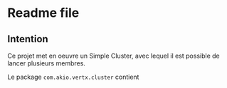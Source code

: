 # Readme file
## Intention
Ce projet met en oeuvre un Simple Cluster, avec lequel il est possible de lancer plusieurs membres.

Le package `com.akio.vertx.cluster` contient 
